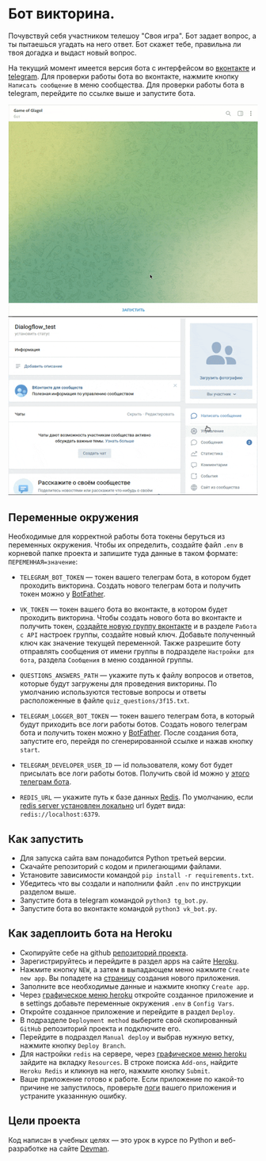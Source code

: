 # Бот викторина.

Почувствуй себя участником телешоу "Своя игра". Бот задает вопрос, а ты пытаешься угадать на него ответ. Бот скажет тебе, правильна ли твоя догадка и выдаст новый вопрос.

На текущий момент имеется версия бота с интерфейсом во [вконтакте](https://vk.com/club213818971) и [telegram](https://t.me/glagol_game_bot). Для проверки работы бота во вконтакте, нажмите кнопку `Написать сообщение` в меню сообщества. Для проверки работы бота в telegram, перейдите по ссылке выше и запустите бота.

![Telegram bot demonstartion](readme_images/tg_demo.gif)
![Vkontakte bot demonstartion](readme_images/vk_demo.gif)

## Переменные окружения

Необходимые для корректной работы бота токены беруться из переменных окружения. Чтобы их определить, создайте файл `.env` в корневой папке проекта и запишите туда данные в таком формате: `ПЕРЕМЕННАЯ=значение`:

- `TELEGRAM_BOT_TOKEN` — токен вашего телеграм бота, в котором будет проходить викторина. Создать нового телеграм бота и получить токен можно у [BotFather](https://telegram.me/BotFather).
- `VK_TOKEN` — токен вашего бота во вконтакте, в котором будет проходить викторина. Чтобы создать нового бота во вконтакте и получить токен, [создайте новую группу вконтакте](https://vk.com/groups?tab=admin) и в разделе `Работа с API` настроек группы, создайте новый ключ. Добавьте полученный ключ как значение текущей переменной. Также разрешите боту отправлять сообщения от имени группы в подразделе `Настройки для бота`, раздела `Сообщения` в меню созданной группы.

- `QUESTIONS_ANSWERS_PATH` — укажите путь к файлу вопросов и ответов, которые будут загружены для проведения викторины. По умолчанию используются тестовые вопросы и ответы расположенные в файле `quiz_questions/3f15.txt`.

- `TELEGRAM_LOGGER_BOT_TOKEN` — токен вашего телеграм бота, в который будут приходить все логи работы ботов. Создать нового телеграм бота и получить токен можно у [BotFather](https://telegram.me/BotFather). После создания бота, запустите его, перейдя по сгенерированной ссылке и нажав кнопку `start`.
- `TELEGRAM_DEVELOPER_USER_ID` — id пользователя, кому бот будет присылать все логи работы ботов. Получить свой id можно у [этого телеграм бота](https://telegram.me/userinfobot).

- `REDIS_URL` — укажите путь к базе данных [Redis](https://redis.io/). По умолчанию, если [redis server установлен локально](https://www.digitalocean.com/community/tutorials/how-to-install-and-secure-redis-on-ubuntu-18-04-ru) url будет вида: `redis://localhost:6379`.

## Как запустить

- Для запуска сайта вам понадобится Python третьей версии.
- Скачайте репозиторий с кодом и прилегающими файлами.
- Установите зависимости командой `pip install -r requirements.txt`.
- Убедитесь что вы создали и наполнили файл `.env` по инструкции разделом выше.
- Запустите бота в telegram командой `python3 tg_bot.py`.
- Запустите бота во вконтакте командой `python3 vk_bot.py`.

## Как задеплоить бота на Heroku

- Скопируйте себе на github [репозиторий проекта](https://github.com/rimprog/quiz-bot).
- Зарегистрируйтесь и перейдите в раздел apps на сайте [Heroku](https://dashboard.heroku.com/apps).
- Нажмите кнопку `NEW`, а затем в выпадающем меню нажмите `Create new app`. Вы попадете на [страницу](https://dashboard.heroku.com/new-app) создания нового приложения.
- Заполните все необходимые данные и нажмите кнопку `Create app`.
- Через [графическое меню heroku](https://dashboard.heroku.com/apps/) откройте созданное приложение и в settings добавьте переменные окружения `.env` в `Config Vars`.
- Откройте созданное приложение и перейдите в раздел `Deploy`.
- В подразделе `Deployment method` выберите свой скопированный `GitHub` репозиторий проекта и подключите его.
- Перейдите в подраздел `Manual deploy` и выбрав нужную ветку, нажмите кнопку `Deploy Branch`.
- Для настройки `redis` на сервере, через [графическое меню heroku](https://dashboard.heroku.com/apps/) зайдите на вкладку `Resources`. В строке поиска `Add-ons`, найдите `Heroku Redis` и кликнув на него, нажмите кнопку `Submit`.
- Ваше приложение готово к работе. Если приложение по какой-то причине не запустилось, проверьте [логи](https://devcenter.heroku.com/articles/logging#view-logs) вашего приложения и устраните указаннную ошибку.

## Цели проекта

Код написан в учебных целях — это урок в курсе по Python и веб-разработке на сайте [Devman](https://dvmn.org).
